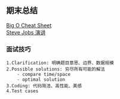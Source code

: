 ## 期末总结


[Big O Cheat Sheet](https://www.bigocheatsheet.com/)  
[Steve Jobs 演讲](https://www.youtube.com/watch?v=Hd_ptbiPoXM)

### 面试技巧
    1.Clarification: 明确题目意思、边界、数据规模  
    2.Possible solutions: 穷尽所有可能的解法  
        - compare time/space  
        - optimal solution  
    3.Coding: 代码简洁、高性能、美感  
    4.Test cases  



